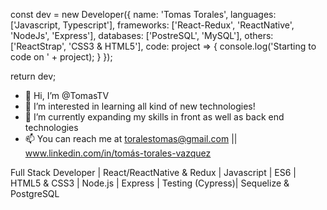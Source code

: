 const dev = new Developer({
  name: 'Tomas Torales',
  languages: ['Javascript, Typescript'],
  frameworks: ['React-Redux', 'ReactNative', 'NodeJs', 'Express'],
  databases: ['PostreSQL', 'MySQL'],
  others: ['ReactStrap', 'CSS3 & HTML5'],
  code: project => {
    console.log('Starting to code on ' + project);
  }
});

return dev;


- 👋 Hi, I’m @TomasTV
- 👀 I’m interested in learning all kind of new technologies!
- 🌱 I’m currently expanding my skills in front as well as back end technologies
- 📫 You can reach me at toralestomas@gmail.com || www.linkedin.com/in/tomás-torales-vazquez

Full Stack Developer | React/ReactNative & Redux | Javascript | ES6 | HTML5 & CSS3 | Node.js | Express | Testing (Cypress)| Sequelize & PostgreSQL
<!---
TomasTV/TomasTV is a ✨ special ✨ repository because its `README.md` (this file) appears on your GitHub profile.
You can click the Preview link to take a look at your changes.
--->
